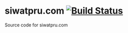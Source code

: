 # siwatpru.com [![Build Status](https://travis-ci.org/siwatpru/siwatpru.com.svg?branch=master)](https://travis-ci.org/siwatpru/siwatpru.com)
Source code for siwatpru.com

